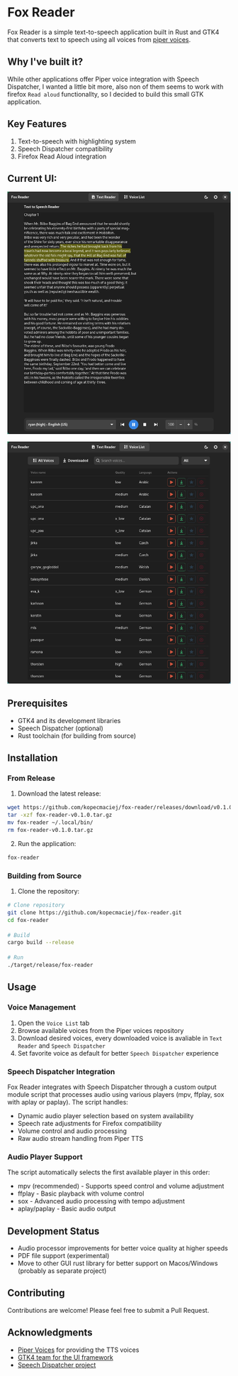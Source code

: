 # Fox Reader

Fox Reader is a simple text-to-speech application built in Rust and GTK4 that
converts text to speech using all voices from
[piper voices](https://huggingface.co/rhasspy/piper-voices).

## Why I've built it?

While other applications offer Piper voice integration with Speech Dispatcher, I
wanted a little bit more, also non of them seems to work with firefox
`Read aloud` functionallty, so I decided to build this small GTK application.

## Key Features

1. Text-to-speech with highlighting system
2. Speech Dispatcher compatibility
3. Firefox Read Aloud integration

## Current UI:

![Text to Speech Interface](assets/test_to_speach.png)

![Voice List](assets/voice_list.png)

## Prerequisites

- GTK4 and its development libraries
- Speech Dispatcher (optional)
- Rust toolchain (for building from source)

## Installation

### From Release

1. Download the latest release:

```bash
wget https://github.com/kopecmaciej/fox-reader/releases/download/v0.1.0/fox-reader-v0.1.0.tar.gz
tar -xzf fox-reader-v0.1.0.tar.gz
mv fox-reader ~/.local/bin/
rm fox-reader-v0.1.0.tar.gz
```

2. Run the application:

```bash
fox-reader
```

### Building from Source

1. Clone the repository:

```bash
# Clone repository
git clone https://github.com/kopecmaciej/fox-reader.git
cd fox-reader

# Build
cargo build --release

# Run
./target/release/fox-reader
```

## Usage

### Voice Management

1. Open the `Voice List` tab
2. Browse available voices from the Piper voices repository
3. Download desired voices, every downloaded voice is avaliable in `Text Reader`
   and `Speech Dispatcher`
4. Set favorite voice as default for better `Speech Dispatcher` experience

### Speech Dispatcher Integration

Fox Reader integrates with Speech Dispatcher through a custom output module
script that processes audio using various players (mpv, ffplay, sox with aplay
or paplay). The script handles:

- Dynamic audio player selection based on system availability
- Speech rate adjustments for Firefox compatibility
- Volume control and audio processing
- Raw audio stream handling from Piper TTS

### Audio Player Support

The script automatically selects the first available player in this order:

- mpv (recommended) - Supports speed control and volume adjustment
- ffplay - Basic playback with volume control
- sox - Advanced audio processing with tempo adjustment
- aplay/paplay - Basic audio output

## Development Status

- Audio processor improvements for better voice quality at higher speeds
- PDF file support (experimental)
- Move to other GUI rust library for better support on Macos/Windows (probably
  as separate project)

## Contributing

Contributions are welcome! Please feel free to submit a Pull Request.

## Acknowledgments

- [Piper Voices](https://huggingface.co/rhasspy/piper-voices) for providing the
  TTS voices
- [GTK4 team for the UI framework](https://www.gtk.org/)
- [Speech Dispatcher project](https://freebsoft.org/speechd)
